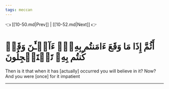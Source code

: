 ```yaml
---
tags: meccan
---
```


👈 [[10-50.md|Prev]] | [[10-52.md|Next]] 👉

# أَثُمَّ إِذَا مَا وَقَعَ ءَامَنتُم بِهِۦٓۚ ءَآلۡـَٰٔنَ وَقَدۡ كُنتُم بِهِۦ تَسۡتَعۡجِلُونَ

Then is it that when it has [actually] occurred you will believe in it? Now? And you were [once] for it impatient

---

